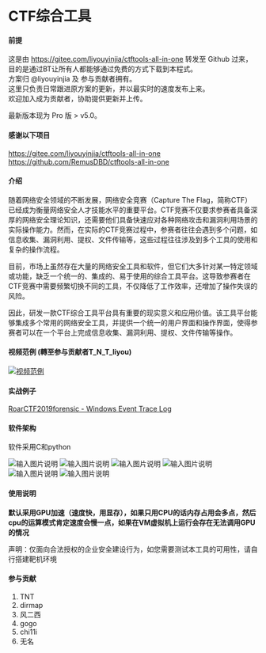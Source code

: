 # CTF综合工具

#### 前提
这是由 https://gitee.com/liyouyinjia/ctftools-all-in-one 转发至 Github 过来，<br>
目的是通过BT让所有人都能够通过免费的方式下载到本程式。<br>
方案归 @liyouyinjia 及 参与贡献者拥有。<br>
这里只负责日常跟进原方案的更新，并以最实时的速度发布上来。<br>
欢迎加入成为贡献者，协助提供更新并上传。<br>

最新版本现为 Pro 版 > v5.0。

#### 感谢以下项目
https://gitee.com/liyouyinjia/ctftools-all-in-one <br>
https://github.com/RemusDBD/ctftools-all-in-one

#### 介绍
随着网络安全领域的不断发展，网络安全竞赛（Capture The Flag，简称CTF）已经成为衡量网络安全人才技能水平的重要平台。CTF竞赛不仅要求参赛者具备深厚的网络安全理论知识，还需要他们具备快速应对各种网络攻击和漏洞利用场景的实际操作能力。然而，在实际的CTF竞赛过程中，参赛者往往会遇到多个问题，如信息收集、漏洞利用、提权、文件传输等，这些过程往往涉及到多个工具的使用和复杂的操作流程。

目前，市场上虽然存在大量的网络安全工具和软件，但它们大多针对某一特定领域或功能，缺乏一个统一的、集成的、易于使用的综合工具平台。这导致参赛者在CTF竞赛中需要频繁切换不同的工具，不仅降低了工作效率，还增加了操作失误的风险。

因此，研发一款CTF综合工具平台具有重要的现实意义和应用价值。该工具平台能够集成多个常用的网络安全工具，并提供一个统一的用户界面和操作界面，使得参赛者可以在一个平台上完成信息收集、漏洞利用、提权、文件传输等操作。

#### 视频范例 (轉至参与贡献者T_N_T_liyou)
[![视频范例](img/video-preview-T_N_T_liyou.png)](https://www.bilibili.com/video/BV1bKtXeoEzX)

#### 实战例子
[RoarCTF2019forensic - Windows Event Trace Log](https://www.cnblogs.com/handsomexuejian/p/18302560#tid-z8C73Q)

#### 软件架构
软件采用C和python

![输入图片说明](img/imagesimage0.png)
![输入图片说明](img/imagesimage1.png)
![输入图片说明](img/imagesimage2.png)
![输入图片说明](img/imagesimage3.png)
![输入图片说明](img/imagesimage4.png)
![输入图片说明](img/imagesimage5.png)
#### 使用说明
 **默认采用GPU加速（速度快，用显存），如果只用CPU的话内存占用会多点，然后cpu的运算模式肯定速度会慢一点，如果在VM虚拟机上运行会存在无法调用GPU的情况** 

声明：仅面向合法授权的企业安全建设行为，如您需要测试本工具的可用性，请自行搭建靶机环境

#### 参与贡献

1.  TNT
2.  dirmap
3.  风二西
4.  gogo
5.  chi11i
6.  无名



